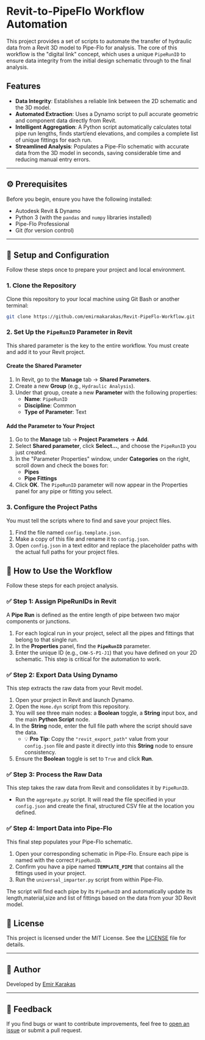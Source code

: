 # Revit-to-PipeFlo Workflow Automation

This project provides a set of scripts to automate the transfer of hydraulic data from a Revit 3D model to Pipe-Flo for analysis. The core of this workflow is the "digital link" concept, which uses a unique `PipeRunID` to ensure data integrity from the initial design schematic through to the final analysis.

## Features
* **Data Integrity**: Establishes a reliable link between the 2D schematic and the 3D model.
* **Automated Extraction**: Uses a Dynamo script to pull accurate geometric and component data directly from Revit.
* **Intelligent Aggregation**: A Python script automatically calculates total pipe run lengths, finds start/end elevations, and compiles a complete list of unique fittings for each run.
* **Streamlined Analysis**: Populates a Pipe-Flo schematic with accurate data from the 3D model in seconds, saving considerable time and reducing manual entry errors.

---

## ⚙️ Prerequisites

Before you begin, ensure you have the following installed:
* Autodesk Revit & Dynamo
* Python 3 (with the `pandas` and `numpy` libraries installed)
* Pipe-Flo Professional
* Git (for version control)

---

## 🚀 Setup and Configuration

Follow these steps once to prepare your project and local environment.

### 1. Clone the Repository

Clone this repository to your local machine using Git Bash or another terminal:

```bash
git clone https://github.com/emirmakarakas/Revit-PipeFlo-Workflow.git
```

### 2. Set Up the `PipeRunID` Parameter in Revit

This shared parameter is the key to the entire workflow. You must create and add it to your Revit project.

#### **Create the Shared Parameter**

1. In Revit, go to the **Manage** tab → **Shared Parameters**.
2. Create a new **Group** (e.g., `Hydraulic Analysis`).
3. Under that group, create a new **Parameter** with the following properties:
   * **Name**: `PipeRunID`
   * **Discipline**: Common
   * **Type of Parameter**: Text

#### **Add the Parameter to Your Project**

1. Go to the **Manage** tab → **Project Parameters** → **Add**.
2. Select **Shared parameter**, click **Select...**, and choose the `PipeRunID` you just created.
3. In the "Parameter Properties" window, under **Categories** on the right, scroll down and check the boxes for:
   * **Pipes**
   * **Pipe Fittings**
4. Click **OK**. The `PipeRunID` parameter will now appear in the Properties panel for any pipe or fitting you select.

### 3. Configure the Project Paths

You must tell the scripts where to find and save your project files.

1. Find the file named `config.template.json`.
2. Make a copy of this file and rename it to `config.json`.
3. Open `config.json` in a text editor and replace the placeholder paths with the actual full paths for your project files.


## 📘 How to Use the Workflow

Follow these steps for each project analysis.

### ✅ Step 1: Assign PipeRunIDs in Revit

A **Pipe Run** is defined as the entire length of pipe between two major components or junctions.

1. For each logical run in your project, select all the pipes and fittings that belong to that single run.
2. In the **Properties** panel, find the **`PipeRunID`** parameter.
3. Enter the unique ID (e.g., `CHW-S-P1-J1`) that you have defined on your 2D schematic. This step is critical for the automation to work.

### ✅ Step 2: Export Data Using Dynamo

This step extracts the raw data from your Revit model.

1. Open your project in Revit and launch Dynamo.
2. Open the `Home.dyn` script from this repository.
3. You will see three main nodes: a **Boolean** toggle, a **String** input box, and the main **Python Script** node.
4. In the **String** node, enter the full file path where the script should save the data.
   * 💡 **Pro Tip**: Copy the `"revit_export_path"` value from your `config.json` file and paste it directly into this **String** node to ensure consistency.
5. Ensure the **Boolean** toggle is set to `True` and click **Run**.

### ✅ Step 3: Process the Raw Data

This step takes the raw data from Revit and consolidates it by `PipeRunID`.

* Run the `aggregate.py` script. It will read the file specified in your `config.json` and create the final, structured CSV file at the location you defined.

### ✅ Step 4: Import Data into Pipe-Flo

This final step populates your Pipe-Flo schematic.

1. Open your corresponding schematic in Pipe-Flo. Ensure each pipe is named with the correct `PipeRunID`.
2. Confirm you have a pipe named **`TEMPLATE_PIPE`** that contains all the fittings used in your project.
3. Run the `universal_imparter.py` script from within Pipe-Flo.

The script will find each pipe by its `PipeRunID` and automatically update its length,material,size and list of fittings based on the data from your 3D Revit model.

## 📎 License

This project is licensed under the MIT License. See the [LICENSE](LICENSE) file for details.

---

## 👤 Author

Developed by [Emir Karakas](https://github.com/emirmakarakas)

---

## 💬 Feedback

If you find bugs or want to contribute improvements, feel free to [open an issue](https://github.com/emirmakarakas/Revit-PipeFlo-Workflow/issues) or submit a pull request.

